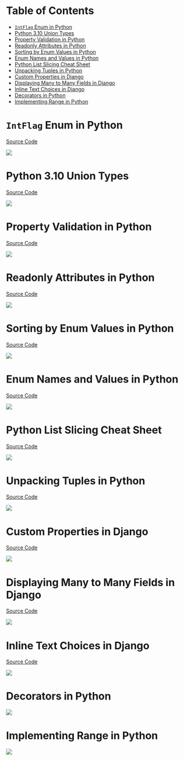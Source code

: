 # Table of Contents

* [`IntFlag` Enum in Python](#intflag-enum-in-python)
* [Python 3.10 Union Types](#python-310-union-types)
* [Property Validation in Python](#property-validation-in-python)
* [Readonly Attributes in Python](#readonly-attributes-in-python)
* [Sorting by Enum Values in Python](#sorting-by-enum-values-in-python)
* [Enum Names and Values in Python](#enum-names-and-values-in-python)
* [Python List Slicing Cheat Sheet](#python-list-slicing-cheat-sheet)
* [Unpacking Tuples in Python](#unpacking-tuples-in-python)
* [Custom Properties in Django](#custom-properties-in-django)
* [Displaying Many to Many Fields in Django](#displaying-many-to-many-fields-in-django)
* [Inline Text Choices in Django](#inline-text-choices-in-django)
* [Decorators in Python](#decorators-in-python)
* [Implementing Range in Python](#implementing-range-in-python)

# `IntFlag` Enum in Python

[Source Code](source/intflag-enum-in-python.py)

![](images/intflag-enum-in-python.jpg)

# Python 3.10 Union Types

[Source Code](source/python-3.10-union-types.py)

![](images/python-3.10-union-types.jpg)

# Property Validation in Python

[Source Code](source/property-validation-in-python.py)

![](images/property-validation-in-python.jpg)

# Readonly Attributes in Python

[Source Code](source/readonly-attributes-in-python.py)

![](images/readonly-attributes-in-python.jpg)

# Sorting by Enum Values in Python

[Source Code](source/sorting-by-enum-values-in-python.py)

![](images/sorting-by-enum-values-in-python.jpg)

# Enum Names and Values in Python

[Source Code](source/enum-names-and-values-in-python.py)

![](images/enum-names-and-values-in-python.jpg)

# Python List Slicing Cheat Sheet

[Source Code](source/python-list-slicing-cheat-sheet.py)

![](images/python-list-slicing-cheat-sheet.jpg)

# Unpacking Tuples in Python

[Source Code](source/unpacking-tuples-in-python.py)

![](images/unpacking-tuples-in-python.jpg)

# Custom Properties in Django

[Source Code](source/custom-properties-in-django.py)

![](images/custom-properties-in-django.jpg)

# Displaying Many to Many Fields in Django

[Source Code](source/displaying-many-to-many-fields-in-django.py)

![](images/displaying-many-to-many-fields-in-django.jpg)

# Inline Text Choices in Django

[Source Code](source/inline-text-choices-in-django.py)

![](images/inline-text-choices-in-django.jpg)

# Decorators in Python

![](images/decorators-in-python.jpg)

# Implementing Range in Python

![](images/implementing-range-in-python.jpg)
